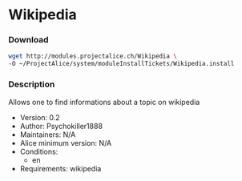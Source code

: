 # Wikipedia

### Download
```bash
wget http://modules.projectalice.ch/Wikipedia \
-O ~/ProjectAlice/system/moduleInstallTickets/Wikipedia.install
```

### Description
Allows one to find informations about a topic on wikipedia

- Version: 0.2
- Author: Psychokiller1888
- Maintainers: N/A
- Alice minimum version: N/A
- Conditions:
  - en
- Requirements: wikipedia
